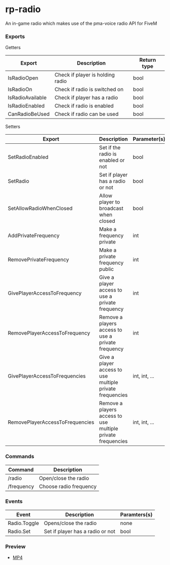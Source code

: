 # rp-radio
An in-game radio which makes use of the pma-voice radio API for FiveM

### Exports
Getters

| Export           | Description                                         | Return type |
| ---------------- | --------------------------------------------------- | ----------- |
| IsRadioOpen      | Check if player is holding radio                    | bool        |
| IsRadioOn        | Check if radio is switched on                       | bool        |
| IsRadioAvailable | Check if player has a radio                         | bool        |
| IsRadioEnabled   | Check if radio is enabled                           | bool        |
| CanRadioBeUsed   | Check if radio can be used                          | bool        |

Setters
 
| Export                          | Description                                                 | Parameter(s)  |
| ------------------------------- | ----------------------------------------------------------- | ------------- |
| SetRadioEnabled                 | Set if the radio is enabled or not                          | bool          |
| SetRadio                        | Set if player has a radio or not                            | bool          |
| SetAllowRadioWhenClosed         | Allow player to broadcast when closed                       | bool          |
| AddPrivateFrequency             | Make a frequency private                                    | int           |
| RemovePrivateFrequency          | Make a private frequency public                             | int           |
| GivePlayerAccessToFrequency     | Give a player access to use a private frequency             | int           |
| RemovePlayerAccessToFrequency   | Remove a players access to use a private frequency          | int           |
| GivePlayerAccessToFrequencies   | Give a player access to use multiple private frequencies    | int, int, ... |
| RemovePlayerAccessToFrequencies | Remove a players access to use multiple private frequencies | int, int, ... |

### Commands

| Command    | Description              |
| ---------- | ------------------------ |
| /radio     | Open/close the radio     |
| /frequency | Choose radio frequency   |

### Events

| Event        | Description                      | Paramters(s)           |
| ------------ | -------------------------------- | ---------------------- |
| Radio.Toggle | Opens/close the radio            | none                   |
| Radio.Set    | Set if player has a radio or not | bool                   |

### Preview

- [MP4](https://imgur.com/bAT0mls)
